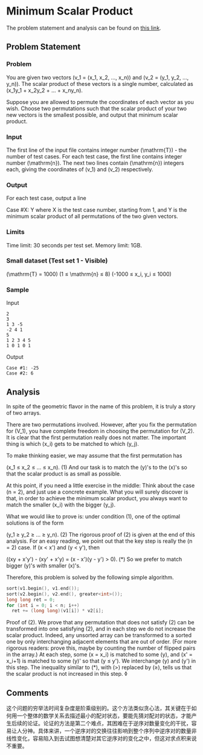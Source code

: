 # Minimum Scalar Product

The problem statement and analysis can be found on [this link](https://codingcompetitions.withgoogle.com/codejam/round/00000000004330f6/0000000000432f33).

## Problem Statement

### Problem

You are given two vectors \(v_1 = (x_1, x_2, ..., x_n)\) and \(v_2 = (y_1, y_2, ..., y_n)\). The scalar product of these vectors is a single number, calculated as \(x_1y_1 + x_2y_2 + ... + x_ny_n\).

Suppose you are allowed to permute the coordinates of each vector as you wish. Choose two permutations such that the scalar product of your two new vectors is the smallest possible, and output that minimum scalar product.

### Input

The first line of the input file contains integer number \(\mathrm{T}\) - the number of test cases. For each test case, the first line contains integer number \(\mathrm{n}\). The next two lines contain \(\mathrm{n}\) integers each, giving the coordinates of \(v_1\) and \(v_2\) respectively.

### Output

For each test case, output a line

Case #X: Y
where X is the test case number, starting from 1, and Y is the minimum scalar product of all permutations of the two given vectors.

### Limits

Time limit: 30 seconds per test set.
Memory limit: 1GB.

### Small dataset (Test set 1 - Visible)

\(\mathrm{T} = 1000\)
\(1 ≤ \mathrm{n} ≤ 8\)
\(-1000 ≤ x_i, y_i ≤ 1000\)

### Sample

Input

```text
2
3
1 3 -5
-2 4 1
5
1 2 3 4 5
1 0 1 0 1
```

Output

```text
Case #1: -25
Case #2: 6
```

## Analysis

In spite of the geometric flavor in the name of this problem, it is truly a story of two arrays.

There are two permutations involved. However, after you fix the permutation for \(V_1\), you have complete freedom in choosing the permutation for \(V_2\). It is clear that the first permutation really does not matter. The important thing is which \(x_i\) gets to be matched to which \(y_j\).

To make thinking easier, we may assume that the first permutation has

\(x_1 ≤ x_2 ≤ ... ≤ x_n\). (1)
And our task is to match the \(y\)'s to the \(x\)'s so that the scalar product is as small as possible.

At this point, if you need a little exercise in the middle: Think about the case \(n = 2\), and just use a concrete example. What you will surely discover is that, in order to achieve the minimum scalar product, you always want to match the smaller \(x_i\) with the bigger \(y_j\).

What we would like to prove is: under condition (1), one of the optimal solutions is of the form

\(y_1 ≥ y_2 ≥ ... ≥ y_n\). (2)
The rigorous proof of (2) is given at the end of this analysis. For an easy reading, we point out that the key step is really the \(n = 2\) case. If \(x < x'\) and \(y < y'\), then

\((xy + x'y') - (xy' + x'y) = (x - x')(y - y') > 0\). (*)
So we prefer to match bigger \(y\)'s with smaller \(x\)'s.

Therefore, this problem is solved by the following simple algorithm.

```cpp
sort(v1.begin(), v1.end());
sort(v2.begin(), v2.end(), greater<int>());
long long ret = 0;
for (int i = 0; i < n; i++)
  ret += (long long)(v1[i]) * v2[i];
```

Proof of (2). We prove that any permutation that does not satisfy (2) can be transformed into one satisfying (2), and in each step we do not increase the scalar product.
Indeed, any unsorted array can be transformed to a sorted one by only interchanging adjacent elements that are out of order. (For more rigorous readers: prove this, maybe by counting the number of flipped pairs in the array.)
At each step, some \(x = x_i\) is matched to some \(y\), and \(x' = x_i+1\) is matched to some \(y\)' so that \(y ≤ y'\). We interchange \(y\) and \(y'\) in this step. The inequality similar to (*), with \(>\) replaced by \(≥\), tells us that the scalar product is not increased in this step. ◊

## Comments

这个问题的穷举法时间复杂度是阶乘级别的。这个方法类似贪心法，其关键在于如何用一个整体的数学关系去描述最小的配对状态，要能先猜对配对的状态，才能产生后续的论证。论证的方法是第二个难点，其困难在于逆序对数量变化的干扰，容易让人分神。具体来讲，一个逆序对的交换往往影响到整个序列中逆序对的数量非线性变化，容易陷入到去试图想清楚对其它逆序对的变化之中，但这对求点积来说不重要。
